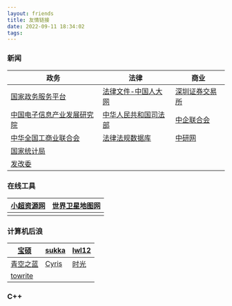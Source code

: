 ```yaml
---
layout: friends
title: 友情链接
date: 2022-09-11 18:34:02
tags:
---
```



### 新闻

| 政务                                              | 法律                                                        | 商业                                                                |
| ----------------------------------------------- | --------------------------------------------------------- | ----------------------------------------------------------------- |
| [国家政务服务平台](http://gjzwfw.www.gov.cn/index.html) | [法律文件-中国人大网](http://www.npc.gov.cn/npc/c12488/list.shtml) | [深圳证券交易所](http://www.szse.cn/disclosure/listed/notice/index.html) |
| [中国电子信息产业发展研究院](https://www.ccidgroup.com/)     | [中华人民共和国司法部](https://www.chinalaw.gov.cn/)                | [中企联合会](http://www.cec1979.org.cn/)                               |
| [中华全国工商业联合会](https://www.acfic.org.cn/)         | [法律法规数据库](https://flk.npc.gov.cn/)                        | [中研网](https://www.chinairn.com/)                                  |
| [国家统计局](https://www.stats.gov.cn/)              |                                                           |                                                                   |
| [发改委](https://www.ndrc.gov.cn/)                 |                                                           |                                                                   |


### 在线工具

| [小超资源网](https://www.xc6b.com) |[世界卫星地图网](https://bajiu.cn/ditu/?id=1)  |
|---------------------------------------------|--|
|                                             |  |



### 计算机后浪

| [宝硕](https://blog.baoshuo.ren/) | [sukka](https://skk.moe/)   | [lwl12](https://blog.lwl12.com/) |
|-----------------------------------|-----------------------------|----------------------------------|
| [青空之蓝](https://www.ixk.me/)   | [Cyris](https://cyris.moe/) | [时光](https://imrbq.cn/)        |
|[towrite](https://towriting.com/)| | |


### C++

